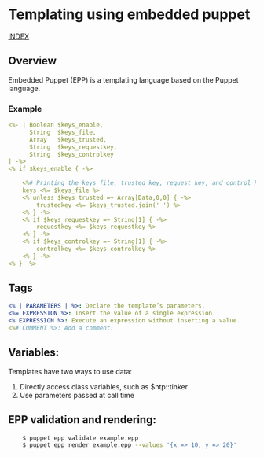 # Templating using embedded puppet

[INDEX](../../README.md)

## Overview
Embedded Puppet (EPP) is a templating language based on the Puppet language.

### Example
```yaml
<%- | Boolean $keys_enable,
      String  $keys_file,
      Array   $keys_trusted,
      String  $keys_requestkey,
      String  $keys_controlkey
| -%>
<% if $keys_enable { -%>

    <%# Printing the keys file, trusted key, request key, and control key: -%>
    keys <%= $keys_file %>
    <% unless $keys_trusted =~ Array[Data,0,0] { -%>
        trustedkey <%= $keys_trusted.join(' ') %>
    <% } -%>
    <% if $keys_requestkey =~ String[1] { -%>
        requestkey <%= $keys_requestkey %>
    <% } -%>
    <% if $keys_controlkey =~ String[1] { -%>
        controlkey <%= $keys_controlkey %>
    <% } -%>
<% } -%>
```
## Tags

```yaml
<% | PARAMETERS | %>: Declare the template’s parameters.
<%= EXPRESSION %>: Insert the value of a single expression.
<% EXPRESSION %>: Execute an expression without inserting a value.
<%# COMMENT %>: Add a comment.
```
## Variables:

Templates have two ways to use data:
1. Directly access class variables, such as $ntp::tinker
1. Use parameters passed at call time
   
## EPP validation and rendering:
```bash
    $ puppet epp validate example.epp
    $ puppet epp render example.epp --values '{x => 10, y => 20}'
```
